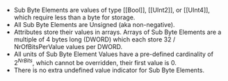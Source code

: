 - Sub Byte Elements are values of type [[Bool]], [[UInt2]], or [[UInt4]], which require less than a byte for storage.
- All Sub Byte Elements are Unsigned (aka non-negative).
- Attributes store their values in arrays. Arrays of Sub Byte Elements are a multiple of 4 bytes long (DWORD) which each store 32 / NrOfBitsPerValue values per DWORD.
- All units of Sub Byte Element Values have a pre-defined cardinality of 2<sup>*NrBits*</sup>, which cannot be overridden, their first value is 0.
- There is no extra undefined value indicator for Sub Byte Elements.